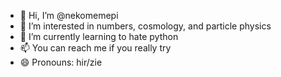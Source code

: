 - 👋 Hi, I’m @nekomemepi
- 👀 I’m interested in numbers, cosmology, and particle physics
- 🌱 I’m currently learning to hate python
- 📫 You can reach me if you really try
- 😄 Pronouns: hir/zie

<!---
- ⚡ Fun fact: ...

nekomemepi/nekomemepi is a ✨ special ✨ repository because its `README.md` (this file) appears on your GitHub profile.
You can click the Preview link to take a look at your changes.
--->
